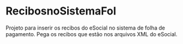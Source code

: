 # RecibosnoSistemaFol
Projeto para inserir os recibos do eSocial no sistema de folha de pagamento. Pega os recibos que estão nos arquivos XML do eSocial. 


